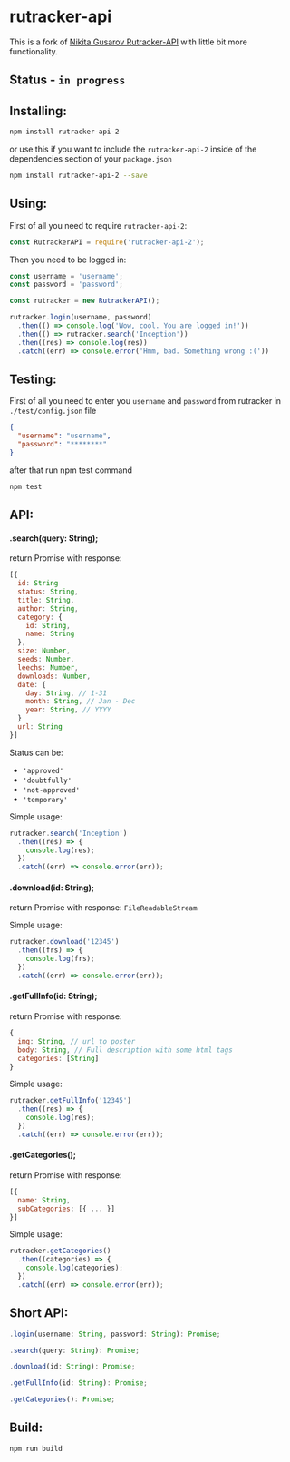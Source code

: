 # rutracker-api
This is a fork of [Nikita Gusarov Rutracker-API](https://github.com/nikityy/Rutracker-API) with little bit more functionality.

## Status - ` in progress `

## Installing:

```bash
npm install rutracker-api-2
```
or use this if you want to include the `rutracker-api-2` inside of the dependencies section of your `package.json`
```bash
npm install rutracker-api-2 --save
```


## Using:

First of all you need to require `rutracker-api-2`:

```javascript
const RutrackerAPI = require('rutracker-api-2');
```

Then you need to be logged in:

```javascript
const username = 'username';
const password = 'password';

const rutracker = new RutrackerAPI();

rutracker.login(username, password)
  .then(() => console.log('Wow, cool. You are logged in!'))
  .then(() => rutracker.search('Inception'))
  .then((res) => console.log(res))
  .catch((err) => console.error('Hmm, bad. Something wrong :('))
```

## Testing:
First of all you need to enter you `username` and `password` from rutracker in `./test/config.json` file
```json
{
  "username": "username",
  "password": "********"
}
```

after that run npm test command
```bash
npm test
```

## API:

#### .search(query: String);
return Promise with response:

```javascript
[{
  id: String
  status: String,
  title: String,
  author: String,
  category: {
    id: String,
    name: String
  },
  size: Number,
  seeds: Number,
  leechs: Number,
  downloads: Number,
  date: {
    day: String, // 1-31
    month: String, // Jan - Dec
    year: String, // YYYY
  }
  url: String
}]
```
Status can be:
 * `'approved'`
 * `'doubtfully'`
 * `'not-approved'`
 * `'temporary'`

Simple usage:

```javascript
rutracker.search('Inception')
  .then((res) => {
    console.log(res);
  })
  .catch((err) => console.error(err));
```

#### .download(id: String);
return Promise with response: `FileReadableStream`

Simple usage:

```javascript
rutracker.download('12345')
  .then((frs) => {
    console.log(frs);
  })
  .catch((err) => console.error(err));
```

#### .getFullInfo(id: String);
return Promise with response:
```javascript
{
  img: String, // url to poster
  body: String, // Full description with some html tags
  categories: [String]
}
```

Simple usage:

```javascript
rutracker.getFullInfo('12345')
  .then((res) => {
    console.log(res);
  })
  .catch((err) => console.error(err));
```

#### .getCategories();
return Promise with response:
```javascript
[{
  name: String,
  subCategories: [{ ... }]
}]
```

Simple usage:

```javascript
rutracker.getCategories()
  .then((categories) => {
    console.log(categories);
  })
  .catch((err) => console.error(err));
```

## Short API:
```javascript
.login(username: String, password: String): Promise;
```
```javascript
.search(query: String): Promise;
```
```javascript
.download(id: String): Promise;
```
```javascript
.getFullInfo(id: String): Promise;
```
```javascript
.getCategories(): Promise;
```

## Build:

```bash
npm run build
```
